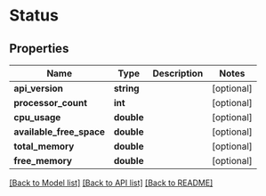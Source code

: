 # Status

## Properties
Name | Type | Description | Notes
------------ | ------------- | ------------- | -------------
**api_version** | **string** |  | [optional] 
**processor_count** | **int** |  | [optional] 
**cpu_usage** | **double** |  | [optional] 
**available_free_space** | **double** |  | [optional] 
**total_memory** | **double** |  | [optional] 
**free_memory** | **double** |  | [optional] 


[[Back to Model list]](../README.md#documentation-for-models) [[Back to API list]](../README.md#documentation-for-api-endpoints) [[Back to README]](../README.md)


